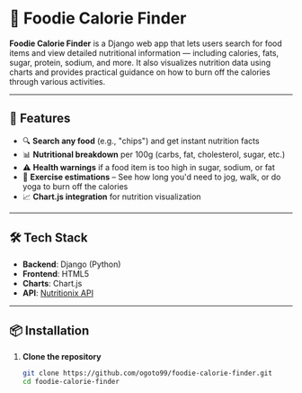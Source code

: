 # 🥗 Foodie Calorie Finder

**Foodie Calorie Finder** is a Django web app that lets users search for food items and view detailed nutritional information — including calories, fats, sugar, protein, sodium, and more. It also visualizes nutrition data using charts and provides practical guidance on how to burn off the calories through various activities.

---

## 🚀 Features

- 🔍 **Search any food** (e.g., "chips") and get instant nutrition facts
- 📊 **Nutritional breakdown** per 100g (carbs, fat, cholesterol, sugar, etc.)
- ⚠️ **Health warnings** if a food item is too high in sugar, sodium, or fat
- 🏃 **Exercise estimations** – See how long you'd need to jog, walk, or do yoga to burn off the calories
- 📈 **Chart.js integration** for nutrition visualization

---

## 🛠️ Tech Stack

- **Backend**: Django (Python)
- **Frontend**: HTML5
- **Charts**: Chart.js
- **API**: [Nutritionix API](https://www.nutritionix.com/business/api)

---

## 📦 Installation

1. **Clone the repository**
   ```bash
   git clone https://github.com/ogoto99/foodie-calorie-finder.git
   cd foodie-calorie-finder
